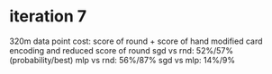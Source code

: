 # iteration 7
320m data point
cost: score of round + score of hand
modified card encoding and reduced score of round
sgd vs rnd: 52%/57% (probability/best)
mlp vs rnd: 56%/87%
sgd vs mlp: 14%/9%
